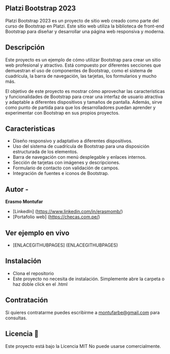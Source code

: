 ##  Platzi Bootstrap 2023

Platzi Bootstrap 2023 es un proyecto de sitio web creado como parte del curso de Bootstrap en Platzi. 
Este sitio web utiliza la biblioteca de front-end Bootstrap para diseñar y desarrollar una página web 
responsiva y moderna.

##  Descripción 

Este proyecto es un ejemplo de cómo utilizar Bootstrap para crear un sitio web profesional y atractivo. 
Está compuesto por diferentes secciones que demuestran el uso de componentes de Bootstrap, 
como el sistema de cuadrícula, la barra de navegación, las tarjetas, los formularios y mucho más.

El objetivo de este proyecto es mostrar cómo aprovechar las características y funcionalidades de 
Bootstrap para crear una interfaz de usuario atractiva y adaptable a diferentes dispositivos y tamaños
de pantalla. Además, sirve como punto de partida para que los desarrolladores puedan aprender y experimentar
con Bootstrap en sus propios proyectos.

## Caracteristicas

* Diseño responsivo y adaptativo a diferentes dispositivos.
* Uso del sistema de cuadrícula de Bootstrap para una disposición estructurada de los elementos.
* Barra de navegación con menú desplegable y enlaces internos.
* Sección de tarjetas con imágenes y descripciones.
* Formulario de contacto con validación de campos.
* Integración de fuentes e iconos de Bootstrap.

##  Autor -
**Erasmo Montufar**

* [LinkedIn] (https://www.linkedin.com/in/erasmomb/)
* [Portafolio web] (https://checas.com.pe/)

##  Ver ejemplo en vivo
- [ENLACEGITHUBPAGES] (ENLACEGITHUBPAGES)

##  Instalación
* Clona el repositorio
* Este proyecto no necesita de instalación. Simplemente abre la carpeta o haz doble click en el .html

##  Contratación
Si quieres contratarme puedes escribirme a montufarbe@gmail.com para consultas.

##  Licencia 📃
Este proyecto está bajo la Licencia MIT
No puede usarse comercialmente.

